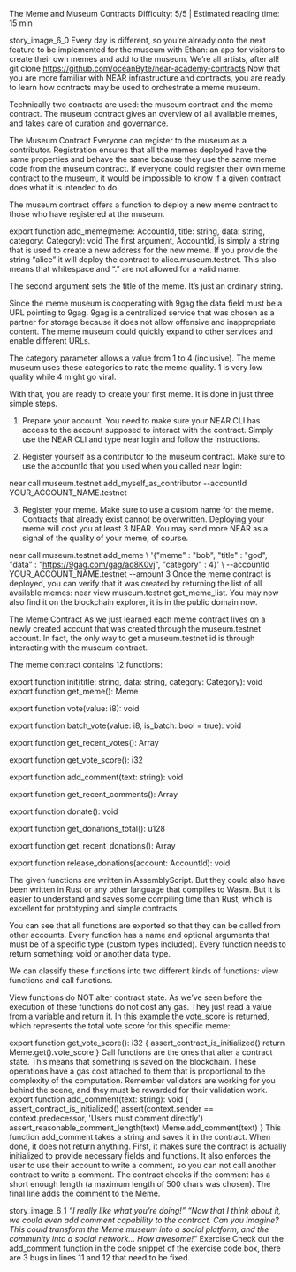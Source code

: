 The Meme and Museum Contracts
Difficulty: 5/5 | Estimated reading time: 15 min

story_image_6_0
Every day is different, so you’re already onto the next feature to be implemented for the museum with Ethan: an app for visitors to create their own memes and add to the museum. We’re all artists, after all! git clone https://github.com/oceanByte/near-academy-contracts
Now that you are more familiar with NEAR infrastructure and contracts, you are ready to learn how contracts may be used to orchestrate a meme museum.

Technically two contracts are used: the museum contract and the meme contract. The museum contract gives an overview of all available memes, and takes care of curation and governance.

The Museum Contract
Everyone can register to the museum as a contributor. Registration ensures that all the memes deployed have the same properties and behave the same because they use the same meme code from the museum contract. If everyone could register their own meme contract to the museum, it would be impossible to know if a given contract does what it is intended to do.

The museum contract offers a function to deploy a new meme contract to those who have registered at the museum.

export function add_meme(meme: AccountId, title: string, data: string, category: Category): void
The first argument, AccountId, is simply a string that is used to create a new address for the new meme. If you provide the string “alice” it will deploy the contract to alice.museum.testnet. This also means that whitespace and “.” are not allowed for a valid name.

The second argument sets the title of the meme. It’s just an ordinary string.

Since the meme museum is cooperating with 9gag the data field must be a URL pointing to 9gag. 9gag is a centralized service that was chosen as a partner for storage because it does not allow offensive and inappropriate content. The meme museum could quickly expand to other services and enable different URLs.

The category parameter allows a value from 1 to 4 (inclusive). The meme museum uses these categories to rate the meme quality. 1 is very low quality while 4 might go viral.

With that, you are ready to create your first meme. It is done in just three simple steps.

1. Prepare your account. You need to make sure your NEAR CLI has access to the account supposed to interact with the contract. Simply use the NEAR CLI and type near login and follow the instructions.

2. Register yourself as a contributor to the museum contract. Make sure to use the accountId that you used when you called near login:

near call museum.testnet add_myself_as_contributor --accountId YOUR_ACCOUNT_NAME.testnet

3. Register your meme. Make sure to use a custom name for the meme. Contracts that already exist cannot be overwritten. Deploying your meme will cost you at least 3 NEAR. You may send more NEAR as a signal of the quality of your meme, of course.

near call museum.testnet add_meme \ '{"meme" : "bob", "title" : "god", "data" : "https://9gag.com/gag/ad8K0vj", "category" : 4}' \ --accountId YOUR_ACCOUNT_NAME.testnet --amount 3
Once the meme contract is deployed, you can verify that it was created by returning the list of all available memes: near view museum.testnet get_meme_list. You may now also find it on the blockchain explorer, it is in the public domain now.

The Meme Contract
As we just learned each meme contract lives on a newly created account that was created through the museum.testnet account. In fact, the only way to get a museum.testnet id is through interacting with the museum contract.

The meme contract contains 12 functions:

export function init(title: string, data: string, category: Category): void
export function get_meme(): Meme

export function vote(value: i8): void

export function batch_vote(value: i8, is_batch: bool = true): void

export function get_recent_votes(): Array

export function get_vote_score(): i32

export function add_comment(text: string): void

export function get_recent_comments(): Array

export function donate(): void

export function get_donations_total(): u128

export function get_recent_donations(): Array

export function release_donations(account: AccountId): void

The given functions are written in AssemblyScript. But they could also have been written in Rust or any other language that compiles to Wasm. But it is easier to understand and saves some compiling time than Rust, which is excellent for prototyping and simple contracts.

You can see that all functions are exported so that they can be called from other accounts. Every function has a name and optional arguments that must be of a specific type (custom types included). Every function needs to return something: void or another data type.

We can classify these functions into two different kinds of functions: view functions and call functions.

View functions do NOT alter contract state. As we’ve seen before the execution of these functions do not cost any gas. They just read a value from a variable and return it. In this example the vote_score is returned, which represents the total vote score for this specific meme:

export function get_vote_score(): i32 { assert_contract_is_initialized() return Meme.get().vote_score } Call functions are the ones that alter a contract state. This means that something is saved on the blockchain. These operations have a gas cost attached to them that is proportional to the complexity of the computation. Remember validators are working for you behind the scene, and they must be rewarded for their validation work. export function add_comment(text: string): void { assert_contract_is_initialized() assert(context.sender == context.predecessor, 'Users must comment directly') assert_reasonable_comment_length(text) Meme.add_comment(text) } This function add_comment takes a string and saves it in the contract. When done, it does not return anything. First, it makes sure the contract is actually initialized to provide necessary fields and functions. It also enforces the user to use their account to write a comment, so you can not call another contract to write a comment.
The contract checks if the comment has a short enough length (a maximum length of 500 chars was chosen). The final line adds the comment to the Meme.

story_image_6_1
_“I really like what you’re doing!”_ _“Now that I think about it, we could even add comment capability to the contract. Can you imagine? This could transform the Meme museum into a social platform, and the community into a social network... How awesome!”_
Exercise
Check out the add_comment function in the code snippet of the exercise code box, there are 3 bugs in lines 11 and 12 that need to be fixed.
